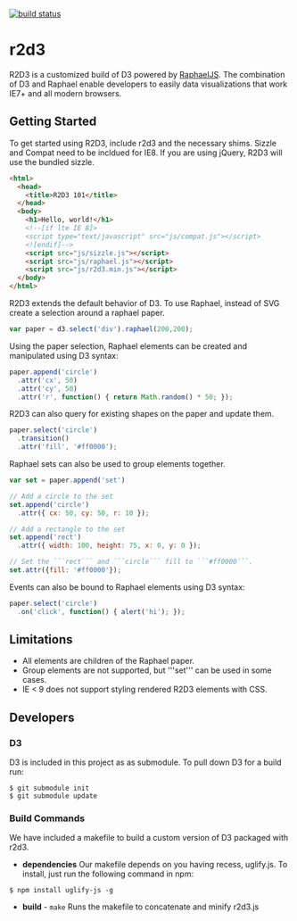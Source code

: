 [![build status](https://secure.travis-ci.org/mhemesath/r2d3.png)](http://travis-ci.org/mhemesath/r2d3)


r2d3
==========

R2D3 is a customized build of D3 powered by [RaphaelJS](http://raphaeljs.com/).  The combination of D3 and Raphael enable developers to easily
data visualizations that work IE7+ and all modern browsers.


Getting Started
---------------

To get started using R2D3,  include r2d3 and the necessary shims.
Sizzle and Compat need to be incldued for IE8. If you are using jQuery,
R2D3 will use the bundled sizzle.

```html
<html>
  <head>
    <title>R2D3 101</title>
  </head>
  <body>
    <h1>Hello, world!</h1>
    <!--[if lte IE 8]>
    <script type="text/javascript" src="js/compat.js"></script>
    <![endif]-->
    <script src="js/sizzle.js"></script>
    <script src="js/raphael.js"></script>
    <script src="js/r2d3.min.js"></script>
  </body>
</html>
```

R2D3 extends the default behavior of D3. To use Raphael, instead of SVG
create a selection around a raphael paper.

```javascript
var paper = d3.select('div').raphael(200,200);
```

Using the paper selection,  Raphael elements can be created and
manipulated using D3 syntax:

```javascript
paper.append('circle')
  .attr('cx', 50)
  .attr('cy', 50)
  .attr('r', function() { return Math.random() * 50; });
```

R2D3 can also query for existing shapes on the paper and update them.

```javascript
paper.select('circle')
  .transition()
  .attr('fill', '#ff0000');
```

Raphael sets can also be used to group elements together.

```javascript
var set = paper.append('set')

// Add a circle to the set
set.append('circle')
  .attr({ cx: 50, cy: 50, r: 10 });

// Add a rectangle to the set
set.append('rect')
  .attr({ width: 100, height: 75, x: 0, y: 0 });

// Set the ```rect``` and ```circle``` fill to ```#ff0000```.
set.attr({fill: '#ff0000'});
```

Events can also be bound to Raphael elements using D3 syntax:
```javascript
paper.select('circle')
  .on('click', function() { alert('hi'); });
```




Limitations
-----------

 * All elements are children of the Raphael paper.
 * Group elements are not supported, but '''set''' can be used in some cases.
 * IE < 9 does not support styling rendered R2D3 elements with CSS.



Developers
----------
### D3 ###
D3 is included in this project as as submodule. To pull down D3 for a build run:

```
$ git submodule init
$ git submodule update
```

### Build Commands ###
We have included a makefile to build a custom version of D3 packaged with r2d3. 

+ **dependencies**
Our makefile depends on you having recess, uglify.js. To install, just run the following command in npm:

```
$ npm install uglify-js -g
```

+ **build** - `make`
Runs the  makefile to concatenate and minify r2d3.js

